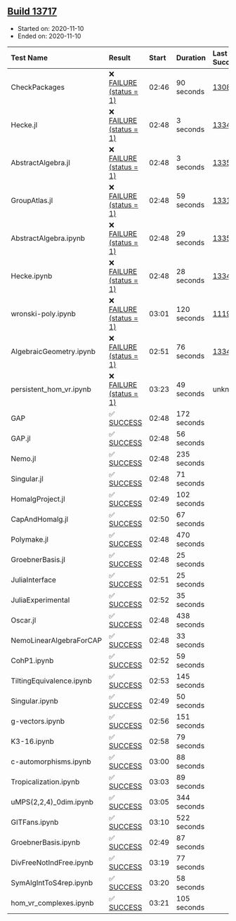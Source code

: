 ## [Build 13717](https://oscarci.mathematik.uni-kl.de/job/oscar/13717/)

* Started on: 2020-11-10
* Ended on: 2020-11-10

| Test Name    | Result | Start | Duration | Last Success | First Failure |
|:-------------|:-------|:------|:---------|:-------------|:--------------|
| CheckPackages | ❌ [FAILURE (status = 1)](https://oscarci.mathematik.uni-kl.de/job/oscar/13717/artifact/logs/build-13717/CheckPackages.log) | 02:46 | 90 seconds | [13085](https://oscarci.mathematik.uni-kl.de/job/oscar/13085/) | [13086](https://oscarci.mathematik.uni-kl.de/job/oscar/13086/) |
| Hecke.jl | ❌ [FAILURE (status = 1)](https://oscarci.mathematik.uni-kl.de/job/oscar/13717/artifact/logs/build-13717/Hecke.jl.log) | 02:48 | 3 seconds | [13341](https://oscarci.mathematik.uni-kl.de/job/oscar/13341/) | [13342](https://oscarci.mathematik.uni-kl.de/job/oscar/13342/) |
| AbstractAlgebra.jl | ❌ [FAILURE (status = 1)](https://oscarci.mathematik.uni-kl.de/job/oscar/13717/artifact/logs/build-13717/AbstractAlgebra.jl.log) | 02:48 | 3 seconds | [13355](https://oscarci.mathematik.uni-kl.de/job/oscar/13355/) | [13356](https://oscarci.mathematik.uni-kl.de/job/oscar/13356/) |
| GroupAtlas.jl | ❌ [FAILURE (status = 1)](https://oscarci.mathematik.uni-kl.de/job/oscar/13717/artifact/logs/build-13717/GroupAtlas.jl.log) | 02:48 | 59 seconds | [13311](https://oscarci.mathematik.uni-kl.de/job/oscar/13311/) | [13312](https://oscarci.mathematik.uni-kl.de/job/oscar/13312/) |
| AbstractAlgebra.ipynb | ❌ [FAILURE (status = 1)](https://oscarci.mathematik.uni-kl.de/job/oscar/13717/artifact/logs/build-13717/AbstractAlgebra.ipynb.log) | 02:48 | 29 seconds | [13355](https://oscarci.mathematik.uni-kl.de/job/oscar/13355/) | [13356](https://oscarci.mathematik.uni-kl.de/job/oscar/13356/) |
| Hecke.ipynb | ❌ [FAILURE (status = 1)](https://oscarci.mathematik.uni-kl.de/job/oscar/13717/artifact/logs/build-13717/Hecke.ipynb.log) | 02:48 | 28 seconds | [13341](https://oscarci.mathematik.uni-kl.de/job/oscar/13341/) | [13342](https://oscarci.mathematik.uni-kl.de/job/oscar/13342/) |
| wronski-poly.ipynb | ❌ [FAILURE (status = 1)](https://oscarci.mathematik.uni-kl.de/job/oscar/13717/artifact/logs/build-13717/wronski-poly.ipynb.log) | 03:01 | 120 seconds | [11192](https://oscarci.mathematik.uni-kl.de/job/oscar/11192/) | [11193](https://oscarci.mathematik.uni-kl.de/job/oscar/11193/) |
| AlgebraicGeometry.ipynb | ❌ [FAILURE (status = 1)](https://oscarci.mathematik.uni-kl.de/job/oscar/13717/artifact/logs/build-13717/AlgebraicGeometry.ipynb.log) | 02:51 | 76 seconds | [13341](https://oscarci.mathematik.uni-kl.de/job/oscar/13341/) | [13342](https://oscarci.mathematik.uni-kl.de/job/oscar/13342/) |
| persistent_hom_vr.ipynb | ❌ [FAILURE (status = 1)](https://oscarci.mathematik.uni-kl.de/job/oscar/13717/artifact/logs/build-13717/persistent_hom_vr.ipynb.log) | 03:23 | 49 seconds | unknown | unknown |
| GAP | ✅ [SUCCESS](https://oscarci.mathematik.uni-kl.de/job/oscar/13717/artifact/logs/build-13717/GAP.log) | 02:48 | 172 seconds |  |  |
| GAP.jl | ✅ [SUCCESS](https://oscarci.mathematik.uni-kl.de/job/oscar/13717/artifact/logs/build-13717/GAP.jl.log) | 02:48 | 56 seconds |  |  |
| Nemo.jl | ✅ [SUCCESS](https://oscarci.mathematik.uni-kl.de/job/oscar/13717/artifact/logs/build-13717/Nemo.jl.log) | 02:48 | 235 seconds |  |  |
| Singular.jl | ✅ [SUCCESS](https://oscarci.mathematik.uni-kl.de/job/oscar/13717/artifact/logs/build-13717/Singular.jl.log) | 02:48 | 71 seconds |  |  |
| HomalgProject.jl | ✅ [SUCCESS](https://oscarci.mathematik.uni-kl.de/job/oscar/13717/artifact/logs/build-13717/HomalgProject.jl.log) | 02:49 | 102 seconds |  |  |
| CapAndHomalg.jl | ✅ [SUCCESS](https://oscarci.mathematik.uni-kl.de/job/oscar/13717/artifact/logs/build-13717/CapAndHomalg.jl.log) | 02:50 | 67 seconds |  |  |
| Polymake.jl | ✅ [SUCCESS](https://oscarci.mathematik.uni-kl.de/job/oscar/13717/artifact/logs/build-13717/Polymake.jl.log) | 02:48 | 470 seconds |  |  |
| GroebnerBasis.jl | ✅ [SUCCESS](https://oscarci.mathematik.uni-kl.de/job/oscar/13717/artifact/logs/build-13717/GroebnerBasis.jl.log) | 02:48 | 25 seconds |  |  |
| JuliaInterface | ✅ [SUCCESS](https://oscarci.mathematik.uni-kl.de/job/oscar/13717/artifact/logs/build-13717/JuliaInterface.log) | 02:51 | 25 seconds |  |  |
| JuliaExperimental | ✅ [SUCCESS](https://oscarci.mathematik.uni-kl.de/job/oscar/13717/artifact/logs/build-13717/JuliaExperimental.log) | 02:52 | 35 seconds |  |  |
| Oscar.jl | ✅ [SUCCESS](https://oscarci.mathematik.uni-kl.de/job/oscar/13717/artifact/logs/build-13717/Oscar.jl.log) | 02:48 | 438 seconds |  |  |
| NemoLinearAlgebraForCAP | ✅ [SUCCESS](https://oscarci.mathematik.uni-kl.de/job/oscar/13717/artifact/logs/build-13717/NemoLinearAlgebraForCAP.log) | 02:48 | 33 seconds |  |  |
| CohP1.ipynb | ✅ [SUCCESS](https://oscarci.mathematik.uni-kl.de/job/oscar/13717/artifact/logs/build-13717/CohP1.ipynb.log) | 02:52 | 59 seconds |  |  |
| TiltingEquivalence.ipynb | ✅ [SUCCESS](https://oscarci.mathematik.uni-kl.de/job/oscar/13717/artifact/logs/build-13717/TiltingEquivalence.ipynb.log) | 02:53 | 145 seconds |  |  |
| Singular.ipynb | ✅ [SUCCESS](https://oscarci.mathematik.uni-kl.de/job/oscar/13717/artifact/logs/build-13717/Singular.ipynb.log) | 02:49 | 50 seconds |  |  |
| g-vectors.ipynb | ✅ [SUCCESS](https://oscarci.mathematik.uni-kl.de/job/oscar/13717/artifact/logs/build-13717/g-vectors.ipynb.log) | 02:56 | 151 seconds |  |  |
| K3-16.ipynb | ✅ [SUCCESS](https://oscarci.mathematik.uni-kl.de/job/oscar/13717/artifact/logs/build-13717/K3-16.ipynb.log) | 02:58 | 79 seconds |  |  |
| c-automorphisms.ipynb | ✅ [SUCCESS](https://oscarci.mathematik.uni-kl.de/job/oscar/13717/artifact/logs/build-13717/c-automorphisms.ipynb.log) | 03:00 | 88 seconds |  |  |
| Tropicalization.ipynb | ✅ [SUCCESS](https://oscarci.mathematik.uni-kl.de/job/oscar/13717/artifact/logs/build-13717/Tropicalization.ipynb.log) | 03:03 | 89 seconds |  |  |
| uMPS(2,2,4)_0dim.ipynb | ✅ [SUCCESS](https://oscarci.mathematik.uni-kl.de/job/oscar/13717/artifact/logs/build-13717/uMPS-2-2-4-_0dim.ipynb.log) | 03:05 | 344 seconds |  |  |
| GITFans.ipynb | ✅ [SUCCESS](https://oscarci.mathematik.uni-kl.de/job/oscar/13717/artifact/logs/build-13717/GITFans.ipynb.log) | 03:10 | 522 seconds |  |  |
| GroebnerBasis.ipynb | ✅ [SUCCESS](https://oscarci.mathematik.uni-kl.de/job/oscar/13717/artifact/logs/build-13717/GroebnerBasis.ipynb.log) | 02:49 | 87 seconds |  |  |
| DivFreeNotIndFree.ipynb | ✅ [SUCCESS](https://oscarci.mathematik.uni-kl.de/job/oscar/13717/artifact/logs/build-13717/DivFreeNotIndFree.ipynb.log) | 03:19 | 77 seconds |  |  |
| SymAlgIntToS4rep.ipynb | ✅ [SUCCESS](https://oscarci.mathematik.uni-kl.de/job/oscar/13717/artifact/logs/build-13717/SymAlgIntToS4rep.ipynb.log) | 03:20 | 58 seconds |  |  |
| hom_vr_complexes.ipynb | ✅ [SUCCESS](https://oscarci.mathematik.uni-kl.de/job/oscar/13717/artifact/logs/build-13717/hom_vr_complexes.ipynb.log) | 03:21 | 105 seconds |  |  |
